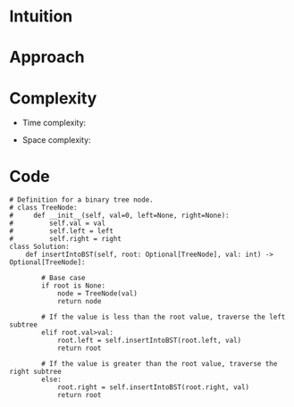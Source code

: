 # Intuition
<!-- Describe your first thoughts on how to solve this problem. -->

# Approach
<!-- Describe your approach to solving the problem. -->

# Complexity

- Time complexity:
<!-- Add your time complexity here, e.g. $$O(n)$$ -->

- Space complexity:
<!-- Add your space complexity here, e.g. $$O(n)$$ -->

# Code

```
# Definition for a binary tree node.
# class TreeNode:
#     def __init__(self, val=0, left=None, right=None):
#         self.val = val
#         self.left = left
#         self.right = right
class Solution:
    def insertIntoBST(self, root: Optional[TreeNode], val: int) -> Optional[TreeNode]:
        
        # Base case
        if root is None:
            node = TreeNode(val)
            return node
        
        # If the value is less than the root value, traverse the left subtree
        elif root.val>val:
            root.left = self.insertIntoBST(root.left, val)
            return root
        
        # If the value is greater than the root value, traverse the right subtree
        else:
            root.right = self.insertIntoBST(root.right, val)
            return root
            
```
